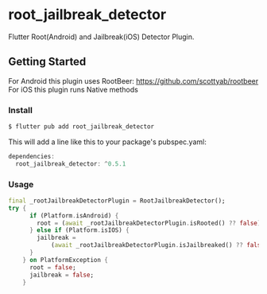 # root_jailbreak_detector

Flutter Root(Android) and Jailbreak(iOS) Detector Plugin.

## Getting Started

For Android this plugin uses RootBeer: https://github.com/scottyab/rootbeer <br />
For iOS this plugin runs Native methods

### Install
```dart
$ flutter pub add root_jailbreak_detector
```
This will add a line like this to your package's pubspec.yaml:
```dart
dependencies:
  root_jailbreak_detector: ^0.5.1
  ```
### Usage
```dart
final _rootJailbreakDetectorPlugin = RootJailbreakDetector();
try {
      if (Platform.isAndroid) {
        root = (await _rootJailbreakDetectorPlugin.isRooted() ?? false);
      } else if (Platform.isIOS) {
        jailbreak =
            (await _rootJailbreakDetectorPlugin.isJailbreaked() ?? false);
      }
    } on PlatformException {
      root = false;
      jailbreak = false;
    }
```


